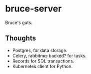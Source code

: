 # bruce-server
Bruce's guts.


## Thoughts

- Postgres, for data storage.
- Celery, rabbitmq-backed? for tasks.
- Records for SQL transactions.
- Kubernetes client for Python.
